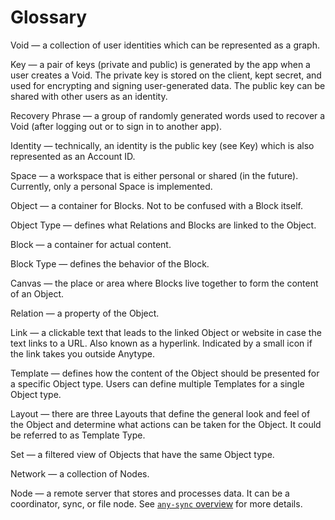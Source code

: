 # Glossary

Void — a collection of user identities which can be represented as a graph.

Key — a pair of keys (private and public) is generated by the app when a user creates a Void. The private key is stored on the client, kept secret, and used for encrypting and signing user-generated data. The public key can be shared with other users as an identity.

Recovery Phrase — a group of randomly generated words used to recover a Void (after logging out or to sign in to another app).

Identity — technically, an identity is the public key (see Key) which is also represented as an Account ID.

Space — a workspace that is either personal or shared (in the future). Currently, only a personal Space is implemented.

Object — a container for Blocks. Not to be confused with a Block itself.

Object Type — defines what Relations and Blocks are linked to the Object.

Block — a container for actual content.

Block Type — defines the behavior of the Block.

Canvas — the place or area where Blocks live together to form the content of an Object.

Relation — a property of the Object.

Link — a clickable text that leads to the linked Object or website in case the text links to a URL. Also known as a hyperlink. Indicated by a small icon if the link takes you outside Anytype.

Template — defines how the content of the Object should be presented for a specific Object type. Users can define multiple Templates for a single Object type.

Layout — there are three Layouts that define the general look and feel of the Object and determine what actions can be taken for the Object. It could be referred to as Template Type.

Set — a filtered view of Objects that have the same Object type.

Network — a collection of Nodes.

Node — a remote server that stores and processes data. It can be a coordinator, sync, or file node. See [`any-sync` overview](any-sync/overview.md) for more details.